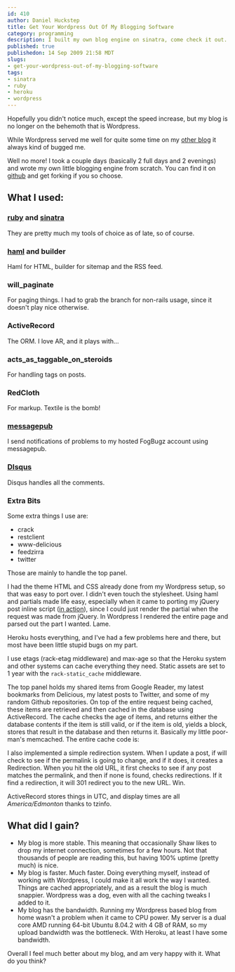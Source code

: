 ```yaml
--- 
id: 410
author: Daniel Huckstep
title: Get Your Wordpress Out Of My Blogging Software
category: programming
description: I built my own blog engine on sinatra, come check it out.
published: true
publishedon: 14 Sep 2009 21:58 MDT
slugs: 
- get-your-wordpress-out-of-my-blogging-software
tags: 
- sinatra
- ruby
- heroku
- wordpress
---
```

Hopefully you didn't notice much, except the speed increase, but my blog
is no longer on the behemoth that is Wordpress.

While Wordpress served me well for quite some time on my [other
blog](http://blog.darkhelmetlive.com/) it always kind of bugged me.

Well no more! I took a couple days (basically 2 full days and 2
evenings) and wrote my own little blogging engine from scratch. You can
find it on [github](http://github.com/darkhelmet/darkblog) and get
forking if you so choose.

## What I used:

### [ruby](http://www.ruby-lang.org/) and [sinatra](http://www.sinatrarb.com/)

They are pretty much my tools of choice as of late, so of course.

### [haml](http://haml-lang.com/) and builder

Haml for HTML, builder for sitemap and the RSS feed.

### will_paginate

For paging things. I had to grab the branch for non-rails usage, since
it doesn't play nice otherwise.

### ActiveRecord

The ORM. I love AR, and it plays with…

### acts_as_taggable_on_steroids

For handling tags on posts.

### RedCloth

For markup. Textile is the bomb!

### [messagepub](http://messagepub.com/)

I send notifications of problems to my hosted FogBugz account using
messagepub.

### [DIsqus](http://disqus.com/)

Disqus handles all the comments.

### Extra Bits

Some extra things I use are:

-   crack
-   restclient
-   www-delicious
-   feedzirra
-   twitter

Those are mainly to handle the top panel.

I had the theme HTML and CSS already done from my Wordpress setup, so
that was easy to port over. I didn't even touch the stylesheet. Using
haml and partials made life easy, especially when it came to porting my
jQuery post inline script ([in
action](http://blog.darkhax.com/2009/07/09/wordpress-multipart-posts-inlined-with-jquery-part-2)),
since I could just render the partial when the request was made from
jQuery. In Wordpress I rendered the entire page and parsed out the part
I wanted. Lame.

Heroku hosts everything, and I've had a few problems here and there, but
most have been little stupid bugs on my part.

I use etags (rack-etag middleware) and max-age so that the Heroku system
and other systems can cache everything they need. Static assets are set
to 1 year with the `rack-static_cache` middleware.

The top panel holds my shared items from Google Reader, my latest
bookmarks from Delicious, my latest posts to Twitter, and some of my
random Github repositories. On top of the entire request being cached,
these items are retrieved and then cached in the database using
ActiveRecord. The cache checks the age of items, and returns either the
database contents if the item is still valid, or if the item is old,
yields a block, stores that result in the database and then returns it.
Basically my little poor-man's memcached. The entire cache code is:

<script type="text/javascript" src="http://gist.github.com/187098.js?file=cache.rb"></script>

I also implemented a simple redirection system. When I update a post, if
will check to see if the permalink is going to change, and if it does,
it creates a Redirection. When you hit the old URL, it first checks to
see if any post matches the permalink, and then if none is found, checks
redirections. If it find a redirection, it will 301 redirect you to the
new URL. Win.

ActiveRecord stores things in UTC, and display times are all
*America/Edmonton* thanks to tzinfo.

## What did I gain?

-   My blog is more stable. This meaning that occasionally Shaw likes to
    drop my internet connection, sometimes for a few hours. Not that
    thousands of people are reading this, but having 100% uptime (pretty
    much) is nice.
-   My blog is faster. Much faster. Doing everything myself, instead of
    working with Wordpress, I could make it all work the way I wanted.
    Things are cached appropriately, and as a result the blog is much
    snappier. Wordpress was a dog, even with all the caching tweaks I
    added to it.
-   My blog has the bandwidth. Running my Wordpress based blog from home
    wasn't a problem when it came to CPU power. My server is a dual core
    AMD running 64-bit Ubuntu 8.04.2 with 4 GB of RAM, so my upload
    bandwidth was the bottleneck. With Heroku, at least I have some
    bandwidth.

Overall I feel much better about my blog, and am very happy with it.
What do you think?
